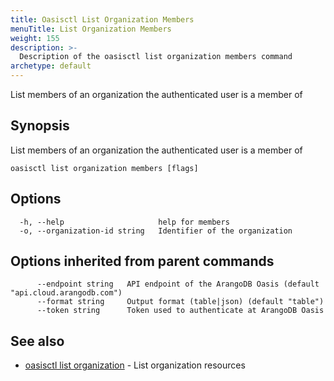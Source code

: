 ```yaml
---
title: Oasisctl List Organization Members
menuTitle: List Organization Members
weight: 155
description: >-
  Description of the oasisctl list organization members command
archetype: default
---
```

List members of an organization the authenticated user is a member of

## Synopsis

List members of an organization the authenticated user is a member of

```
oasisctl list organization members [flags]
```

## Options

```
  -h, --help                     help for members
  -o, --organization-id string   Identifier of the organization
```

## Options inherited from parent commands

```
      --endpoint string   API endpoint of the ArangoDB Oasis (default "api.cloud.arangodb.com")
      --format string     Output format (table|json) (default "table")
      --token string      Token used to authenticate at ArangoDB Oasis
```

## See also

* [oasisctl list organization](list-organization.md)	 - List organization resources

